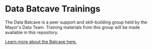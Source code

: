 # Data Batcave Trainings
The Data Batcave is a peer support and skill-building group held by the Mayor's Data Team. Training materials from this group will be made available in this repository.

[Learn more about the Batcave here.](https://github.com/CityOfLosAngeles/data-team-wiki/wiki/Data-Batcave)
